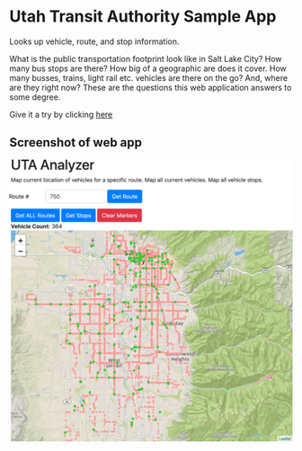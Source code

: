 # Utah Transit Authority Sample App
Looks up vehicle, route, and stop information.

What is the public transportation footprint look like in Salt Lake City? How many bus stops are there? How big of a geographic are does it cover. How many busses, trains, light rail etc. vehicles are there on the go? And, where are they right now? These are the questions this web application answers to some degree.

Give it a try by clicking [here](https://opensaltlake.github.io/uta/)

## Screenshot of web app
![alt text](https://raw.githubusercontent.com/OpenSaltLake/uta/master/screenshot.jpg "Logo Title Text 1")
